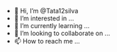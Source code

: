 - 👋 Hi, I’m @Tata12silva
- 👀 I’m interested in ...
- 🌱 I’m currently learning ...
- 💞️ I’m looking to collaborate on ...
- 📫 How to reach me ...

<!---
Tata12silva/Tata12silva is a ✨ special ✨ repository because its `README.md` (this file) appears on your GitHub profile.
You can click the Preview link to take a look at your changes.
--->
